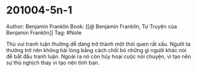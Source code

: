 # 201004-5n-1

Author: Benjamin Franklin
Book: [[@ Benjamin Franklin, Tự Truyện của Benjamin Franklin]]
Tag: #Note

Thú vui tranh luận thường dễ dàng trở thành một thói quen rất xấu. Người ta thường trở nên không hài lòng bằng cách chối bỏ những gì người khác nói để bắt đầu tranh luận. Ngoài ra nó còn hủy hoại cuộc nói chuyện, vì tạo nên sự thù nghịch thay vì tạo nên tình bạn.